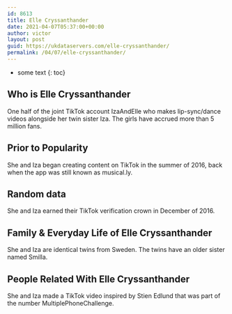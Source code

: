 ```yaml
---
id: 8613
title: Elle Cryssanthander
date: 2021-04-07T05:37:00+00:00
author: victor
layout: post
guid: https://ukdataservers.com/elle-cryssanthander/
permalink: /04/07/elle-cryssanthander/
---
```


* some text
{: toc}


## Who is Elle Cryssanthander



One half of the joint TikTok account IzaAndElle who makes lip-sync/dance videos alongside her twin sister Iza. The girls have accrued more than 5 million fans. 

                
                
                
## Prior to Popularity



She and Iza began creating content on TikTok in the summer of 2016, back when the app was still known as musical.ly. 

                
                
                
## Random data



She and Iza earned their TikTok verification crown in December of 2016. 

                
                
                
## Family & Everyday Life of Elle Cryssanthander



She and Iza are identical twins from Sweden. The twins have an older sister named Smilla.

                
                
                
## People Related With Elle Cryssanthander



She and Iza made a TikTok video inspired by Stien Edlund that was part of the number MultiplePhoneChallenge.  

                
              
            
          
          
          